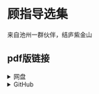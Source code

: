 # 顾指导选集
来自池州一群伙伴，结庐紫金山

## pdf版链接
<details>
  <summary>网盘</summary>
  
  - [百度网盘](https://pan.baidu.com/s/1TcxWmzkm_qG9srm6W8Ra3w?pwd=gffx)
  - [onedrive](https://onedrive.live.com/?redeem=aHR0cHM6Ly8xZHJ2Lm1zL2YvYy9jNjQ0MzA0OWQ5NGE5MGZmL0VnQTBJZENKSGxKRWd1VkllbkxEUUZjQl93ZVR2dmFTX3lhazBQZFJHUE4wcVE&id=C6443049D94A90FF%21sd02134001e89445282e5487a72c34057&cid=C6443049D94A90FF)
</details>
<details>
  <summary>GitHub</summary>
</details>
